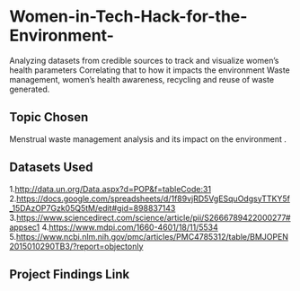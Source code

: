 # Women-in-Tech-Hack-for-the-Environment-
Analyzing datasets from credible sources to track and visualize women’s health parameters  Correlating that to how it impacts the environment  Waste management, women’s health awareness, recycling and reuse of waste generated. 

## Topic Chosen

Menstrual waste management  analysis and its impact on the environment .

## Datasets Used

1.http://data.un.org/Data.aspx?d=POP&f=tableCode:31
2.https://docs.google.com/spreadsheets/d/1f89vjRD5VgESquOdgsyTTKY5f_15DAzOP7Gzk05Q5tM/edit#gid=898837143
3.https://www.sciencedirect.com/science/article/pii/S2666789422000277#appsec1
4.https://www.mdpi.com/1660-4601/18/11/5534
5.https://www.ncbi.nlm.nih.gov/pmc/articles/PMC4785312/table/BMJOPEN2015010290TB3/?report=objectonly

## Project Findings Link








